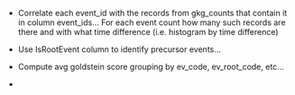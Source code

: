 
- Correlate each event_id with the records from gkg_counts that contain it in  column event_ids... For each event count how many such records are there
  and with what time difference (i.e. histogram by time difference)

- Use IsRootEvent column to identify precursor events...

- Compute avg goldstein score grouping by ev_code, ev_root_code, etc...
- 
